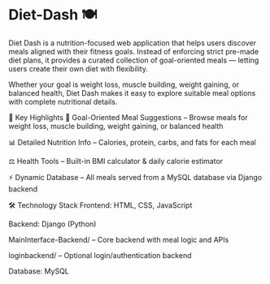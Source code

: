 # Diet-Dash 🍽️
Diet Dash is a nutrition-focused web application that helps users discover meals aligned with their fitness goals. Instead of enforcing strict pre-made diet plans, it provides a curated collection of goal-oriented meals — letting users create their own diet with flexibility.

Whether your goal is weight loss, muscle building, weight gaining, or balanced health, Diet Dash makes it easy to explore suitable meal options with complete nutritional details.

🌟 Key Highlights
🎯 Goal-Oriented Meal Suggestions – Browse meals for weight loss, muscle building, weight gaining, or balanced health

📊 Detailed Nutrition Info – Calories, protein, carbs, and fats for each meal

⚖️ Health Tools – Built-in BMI calculator & daily calorie estimator

⚡ Dynamic Database – All meals served from a MySQL database via Django backend

🛠️ Technology Stack
Frontend: HTML, CSS, JavaScript

Backend: Django (Python)

MainInterface-Backend/ – Core backend with meal logic and APIs

loginbackend/ – Optional login/authentication backend

Database: MySQL

